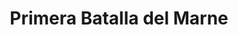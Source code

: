 ﻿---
title: "Primera Batalla del Marne"
permalink: periodes_431.html
layout: periode
dataInici: 1914-09-06
dataFi: 1914-09-12
sidebar: periodes
pares:
  - id: 311
    title: "Frente Occidental"
    dataInici: "(1914-08-04)"
    dataFi: "(1918-11-11)"

fills:
jocsPrincipals:
  - title: "The First Battle of the Marne, 1914 AD"
    bggId: 154795

  - title: "Fateful Days: The Marne Campaign of 1914"
    bggId: 177665

jocsEscenaris:
jocsEpoca:
  - title: "Over the Top! Mons & The Marne"
    bggId: 12496
    escenari: "Marne"
    dataInici: 
    dataFi: 

  - title: "Clash of Giants"
    bggId: 2638
    escenari: "Marne"
    dataInici: 
    dataFi: 

jocsEpocaEscenaris:
---

